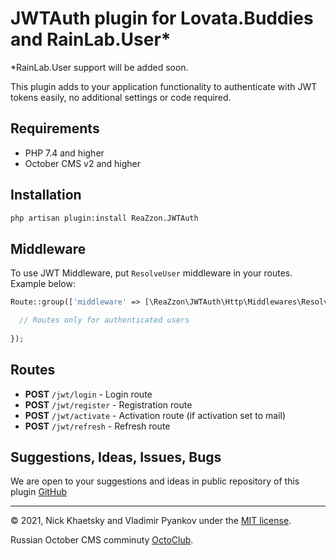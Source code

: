# JWTAuth plugin for Lovata.Buddies and RainLab.User*
*RainLab.User support will be added soon.

This plugin adds to your application functionality to authenticate with JWT tokens easily, no additional settings or code required.

## Requirements

- PHP 7.4 and higher
- October CMS v2 and higher

## Installation


```bash
php artisan plugin:install ReaZzon.JWTAuth
```

## Middleware

To use JWT Middleware, put `ResolveUser` middleware in your routes. Example below:

```php
Route::group(['middleware' => [\ReaZzon\JWTAuth\Http\Middlewares\ResolveUser::class]], function () {

  // Routes only for authenticated users
  
});
```

## Routes

- **POST** `/jwt/login` - Login route
- **POST** `/jwt/register` - Registration route
- **POST** `/jwt/activate` - Activation route (if activation set to mail)
- **POST** `/jwt/refresh` - Refresh route

## Suggestions, Ideas, Issues, Bugs


We are open to your suggestions and ideas in public repository of this plugin [GitHub](https://github.com/FlusherDock1/JWTAuth)


---
© 2021, Nick Khaetsky and Vladimir Pyankov under the [MIT license](https://opensource.org/licenses/MIT).

Russian October CMS comminuty [OctoClub](https://octoclub.ru/).
